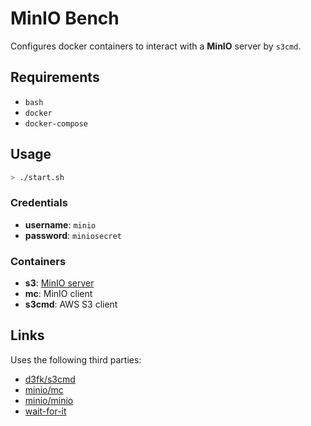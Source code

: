 # MinIO Bench

Configures docker containers to interact with a **MinIO** server by `s3cmd`.

## Requirements

* `bash`
* `docker`
* `docker-compose`

## Usage

```sh
> ./start.sh
```

### Credentials

* **username**: `minio`
* **password**: `miniosecret`

### Containers

* **s3**: [MinIO server](http://localhost:9000/)
* **mc**: MinIO client
* **s3cmd**: AWS S3 client

## Links

Uses the following third parties:

* [d3fk/s3cmd](https://hub.docker.com/r/d3fk/s3cmd)
* [minio/mc](https://hub.docker.com/r/minio/mc)
* [minio/minio](https://hub.docker.com/r/minio/minio)
* [wait-for-it](https://github.com/vishnubob/wait-for-it)
